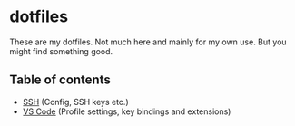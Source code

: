 # dotfiles

These are my dotfiles. Not much here and mainly for my own use. But you might find something good.

## Table of contents

- [SSH](.ssh/README.md) (Config, SSH keys etc.)
- [VS Code](vscode/README.md) (Profile settings, key bindings and extensions)
